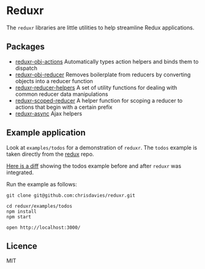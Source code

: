 # Reduxr

The `reduxr` libraries are little utilities to help streamline Redux applications.

## Packages

- [reduxr-obj-actions](https://github.com/chrisdavies/reduxr-obj-actions) Automatically types action helpers and binds them to dispatch
- [reduxr-obj-reducer](https://github.com/chrisdavies/reduxr-obj-reducer) Removes boilerplate from reducers by converting objects into a reducer function
- [reduxr-reducer-helpers](https://github.com/chrisdavies/reduxr-reducer-helpers) A set of utility functions for dealing with common reducer data manipulations
- [reduxr-scoped-reducer](https://github.com/chrisdavies/reduxr-scoped-reducer) A helper function for scoping a reducer to actions that begin with a certain prefix
- [reduxr-async](https://github.com/chrisdavies/reduxr-async) Ajax helpers

## Example application

Look at `examples/todos` for a demonstration of `reduxr`. The `todos` example
is taken directly from the [redux](https://github.com/rackt/redux) repo.

[Here is a diff](https://github.com/chrisdavies/reduxr/commit/7b4b512dbc9533f91a14909438ed8ed3cea1bda8) showing the todos example before and after `reduxr` was integrated.

Run the example as follows:

```
git clone git@github.com:chrisdavies/reduxr.git

cd reduxr/examples/todos
npm install
npm start

open http://localhost:3000/
```

## Licence

MIT
